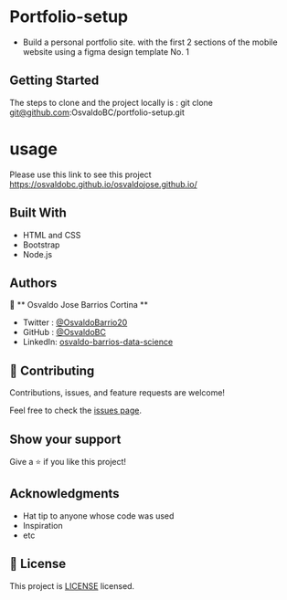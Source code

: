 # Portfolio-setup
- Build a personal portfolio site. with the first 2 sections of the mobile website using a figma design template No. 1

## Getting Started
The steps to clone and the project locally is :
git clone git@github.com:OsvaldoBC/portfolio-setup.git

# usage

 Please use this link to see this project https://osvaldobc.github.io/osvaldojose.github.io/

## Built With

- HTML and CSS
- Bootstrap
- Node.js

## Authors

👤 ** Osvaldo Jose Barrios Cortina **

- Twitter : [@OsvaldoBarrio20](https://twitter.com/OsvaldoBarrio20)
- GitHub  : [@OsvaldoBC](https://github.com/OsvaldoBC)
- LinkedIn: [osvaldo-barrios-data-science](https://linkedin.com/in/osvaldo-barrios-data-science)

## 🤝 Contributing

Contributions, issues, and feature requests are welcome!

Feel free to check the [issues page](../../issues/).

## Show your support

Give a ⭐️ if you like this project!

## Acknowledgments

- Hat tip to anyone whose code was used
- Inspiration
- etc

## 📝 License

This project is [LICENSE](./LICENSE.txt) licensed.
